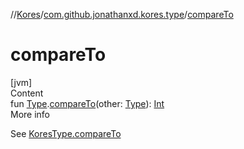 //[Kores](../index.md)/[com.github.jonathanxd.kores.type](index.md)/[compareTo](compare-to.md)



# compareTo  
[jvm]  
Content  
fun [Type](https://docs.oracle.com/javase/8/docs/api/java/lang/reflect/Type.html).[compareTo](compare-to.md)(other: [Type](https://docs.oracle.com/javase/8/docs/api/java/lang/reflect/Type.html)): [Int](https://kotlinlang.org/api/latest/jvm/stdlib/kotlin/-int/index.html)  
More info  


See [KoresType.compareTo](-kores-type/compare-to.md)

  



